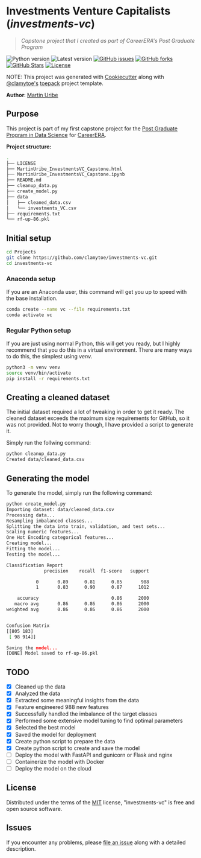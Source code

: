 # Investments Venture Capitalists (*investments-vc*)

> *Capstone project that I created as part of CareerERA's Post Graduate Program*

![Python version][python-version]
![Latest version][latest-version]
[![GitHub issues][issues-image]][issues-url]
[![GitHub forks][fork-image]][fork-url]
[![GitHub Stars][stars-image]][stars-url]
[![License][license-image]][license-url]

NOTE: This project was generated with [Cookiecutter](https://github.com/audreyr/cookiecutter) along with [@clamytoe's](https://github.com/clamytoe) [toepack](https://github.com/clamytoe/toepack) project template.

**Author**: [Martin Uribe](clamytoe@gmail.com)

## Purpose

This project is part of my first capstone project for the [Post Graduate Program in Data Science](https://www.careerera.com/data-science/post-graduate-program-in-data-science) for [CareerERA](https://www.careerera.com/).

**Project structure:**

```bash
.
├── LICENSE
├── MartinUribe_InvestmentsVC_Capstone.html
├── MartinUribe_InvestmentsVC_Capstone.ipynb
├── README.md
├── cleanup_data.py
├── create_model.py
├── data
│   ├── cleaned_data.csv
│   └── investments_VC.csv
├── requirements.txt
└── rf-up-86.pkl
```

## Initial setup

```zsh
cd Projects
git clone https://github.com/clamytoe/investments-vc.git
cd investments-vc
```

### Anaconda setup

If you are an Anaconda user, this command will get you up to speed with the base installation.

```zsh
conda create --name vc --file requirements.txt
conda activate vc
```

### Regular Python setup

If you are just using normal Python, this will get you ready, but I highly recommend that you do this in a virtual environment.
There are many ways to do this, the simplest using *venv*.

```zsh
python3 -m venv venv
source venv/bin/activate
pip install -r requirements.txt
```

## Creating a cleaned dataset

The initial dataset required a lot of tweaking in order to get it ready. The cleaned dataset exceeds the maximum size requirements for GitHub, so it was not provided. Not to worry though, I have provided a script to generate it.

Simply run the follwing command:

```bash
python cleanup_data.py
Created data/cleaned_data.csv
```

## Generating the model

To generate the model, simply run the following command:

```bash
python create_model.py
Importing dataset: data/cleaned_data.csv
Processing data...
Resampling imbalanced classes...
Splitting the data into train, validation, and test sets...
Scaling numeric features...
One Hot Encoding categorical features...
Creating model...
Fitting the model...
Testing the model...

Classification Report
              precision    recall  f1-score   support

           0       0.89      0.81      0.85       988
           1       0.83      0.90      0.87      1012

    accuracy                           0.86      2000
   macro avg       0.86      0.86      0.86      2000
weighted avg       0.86      0.86      0.86      2000


Confusion Matrix
[[805 183]
 [ 98 914]]

Saving the model...
[DONE] Model saved to rf-up-86.pkl
```

## TODO

* [X] Cleaned up the data
* [X] Analyzed the data
* [X] Extracted some meaningful insights from the data
* [X] Feature engineered 988 new features
* [X] Successfully handled the imbalance of the target classes
* [X] Performed some extensive model tuning to find optimal parameters
* [X] Selected the best model
* [X] Saved the model for deployment
* [X] Create python script to prepare the data
* [X] Create python script to create and save the model
* [ ] Deploy the model with FastAPI and gunicorn or Flask and nginx
* [ ] Containerize the model with Docker
* [ ] Deploy the model on the cloud

## License

Distributed under the terms of the [MIT](https://opensource.org/licenses/MIT) license, "investments-vc" is free and open source software.

## Issues

If you encounter any problems, please [file an issue](https://github.com/clamytoe/toepack/issues) along with a detailed description.

[python-version]:https://img.shields.io/badge/python-3.9.15-brightgreen.svg
[latest-version]:https://img.shields.io/badge/version-0.1.0-blue.svg
[issues-image]:https://img.shields.io/github/issues/clamytoe/investments-vc.svg
[issues-url]:https://github.com/clamytoe/investments-vc/issues
[fork-image]:https://img.shields.io/github/forks/clamytoe/investments-vc.svg
[fork-url]:https://github.com/clamytoe/investments-vc/network
[stars-image]:https://img.shields.io/github/stars/clamytoe/investments-vc.svg
[stars-url]:https://github.com/clamytoe/investments-vc/stargazers
[license-image]:https://img.shields.io/github/license/clamytoe/investments-vc.svg
[license-url]:https://github.com/clamytoe/investments-vc/blob/master/LICENSE
